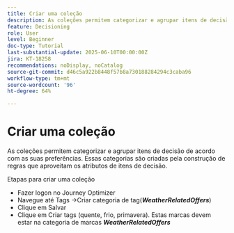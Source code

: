 ```yaml
---
title: Criar uma coleção
description: As coleções permitem categorizar e agrupar itens de decisão de acordo com as suas preferências. Essas categorias são criadas pela construção de regras que aproveitam os atributos de itens de decisão.
feature: Decisioning
role: User
level: Beginner
doc-type: Tutorial
last-substantial-update: 2025-06-10T00:00:00Z
jira: KT-18258
recommendations: noDisplay, noCatalog
source-git-commit: d46c5a922b8448f57b8a730188284294c3caba96
workflow-type: tm+mt
source-wordcount: '96'
ht-degree: 64%

---
```



# Criar uma coleção

As coleções permitem categorizar e agrupar itens de decisão de acordo com as suas preferências. Essas categorias são criadas pela construção de regras que aproveitam os atributos de itens de decisão.

Etapas para criar uma coleção

* Fazer logon no Journey Optimizer
* Navegue até Tags ->Criar categoria de tag(_**WeatherRelatedOffers**_)
* Clique em Salvar
* Clique em Criar tags (quente, frio, primavera). Estas marcas devem estar na categoria de marcas _**WeatherRelatedOffers**_

